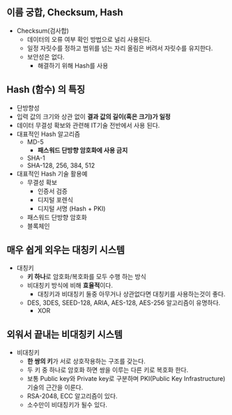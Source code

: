 ## 이름 궁합, Checksum, Hash
- Checksum(검사합)
	- 데이터의 오류 여부 확인 방법으로 널리 사용된다.
	- 일정 자릿수를 정하고 범위를 넘는 자리 올림은 버려서 자릿수를 유지한다.
	- 보안성은 없다.
		- 해결하기 위해 Hash를 사용

## Hash (함수) 의 특징
- 단방향성
- 입력 값의 크기와 상관 없이 **결과 값의 길이(혹은 크기)가 일정**
- 데이터 무결성 확보와 관련해 IT기술 전반에서 사용 된다.
- 대표적인 Hash 알고리즘
	- MD-5
		- **패스워드 단방향 암호화에 사용 금지**
	- SHA-1
	- SHA-128, 256, 384, 512
- 대표적인 Hash 기술 활용예
	- 무결성 확보
		- 인증서 검증
		- 디지털 포렌식
		- 디지털 서명 (Hash + PKI)
	- 패스워드 단방향 암호화
	- 블록체인

## 매우 쉽게 외우는 대칭키 시스템
- 대칭키
	- **키 하나**로 암호화/복호화를 모두 수행 하는 방식
	- 비대칭키 방식에 비해 **효율적**이다.
		- 대칭키과 비대칭키 둘중 아무거나 상관없다면 대칭키를 사용하는것이 좋다.
	- DES, 3DES, SEED-128, ARIA, AES-128, AES-256 알고리즘이 유명하다.
		- XOR

## 외워서 끝내는 비대칭키 시스템
- 비대칭키
	- **한 쌍의 키**가 서로 상호작용하는 구조를 갖는다.
	- 두 키 중 하나로 암호화 하면 쌍을 이루는 다른 키로 복호화 한다.
	- 보통 Public key와 Private key로 구분하며 PKI(Public Key Infrastructure) 기술의 근간을 이룬다.
	- RSA-2048, ECC 알고리즘이 있다.
	- 소수만이 비대칭키가 될수 있다.